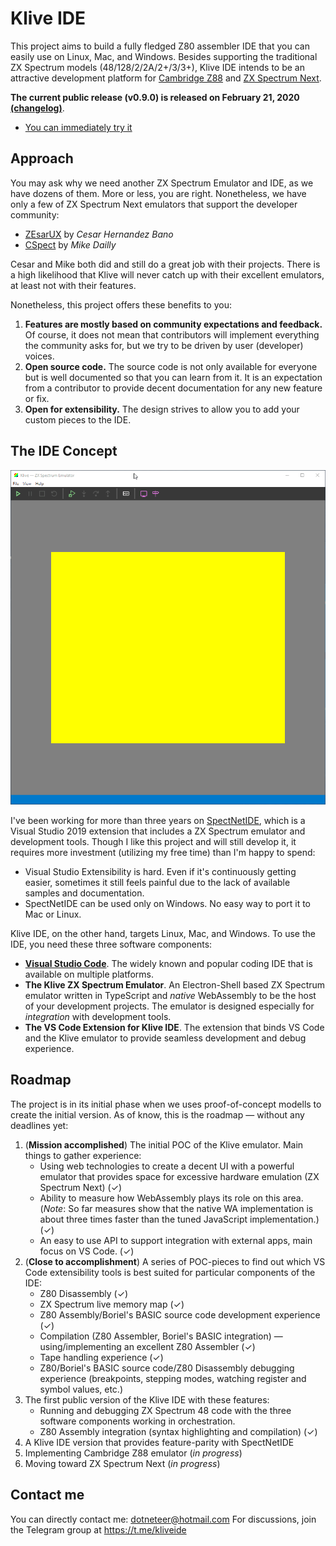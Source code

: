 # Klive IDE

This project aims to build a fully fledged Z80 assembler IDE that you can easily use on Linux, Mac, and Windows. Besides supporting the traditional ZX Spectrum models (48/128/2/2A/2+/3/3+),
Klive IDE intends to be an attractive development platform for [Cambridge Z88](https://en.wikipedia.org/wiki/Cambridge_Z88) and [ZX Spectrum Next](https://www.specnext.com/).

**The current public release (v0.9.0) is released on February 21, 2020 [(changelog)](https://github.com/Dotneteer/kliveide/releases)**.

- [You can immediately try it](https://dotneteer.github.io/kliveide/getting-started/install-kliveide)

## Approach

You may ask why we need another ZX Spectrum Emulator and IDE, as we have dozens of them. More or less, you are right. Nonetheless, we have only a few of ZX Spectrum Next emulators that support the developer community:

- [ZEsarUX](https://github.com/chernandezba/zesarux) by _Cesar Hernandez Bano_
- [CSpect](http://www.cspect.org/) by _Mike Dailly_

Cesar and Mike both did and still do a great job with their projects. There is a high likelihood that Klive will never catch up with their excellent emulators, at least not with their features.

 Nonetheless, this project offers these benefits to you:
1. **Features are mostly based on community expectations and feedback.** Of course, it does not mean that contributors will implement everything the community asks for, but we try to be driven by user (developer) voices.
2. **Open source code.** The source code is not only available for everyone but is well documented so that you can learn from it. It is an expectation from a contributor to provide decent documentation for any new feature or fix.
3. **Open for extensibility.** The design strives to allow you to add your custom pieces to the IDE.

## The IDE Concept

![Klive intro](./intro/klive-intro.gif)

I've been working for more than three years on [SpectNetIDE](https://github.com/Dotneteer/spectnetide), which is a Visual Studio 2019 extension that includes a ZX Spectrum emulator and development tools. Though I like this project and will still develop it, it requires more investment (utilizing my free time) than I'm happy to spend:
- Visual Studio Extensibility is hard. Even if it's continuously getting easier, sometimes it still feels painful due to the lack of available samples and documentation.
- SpectNetIDE can be used only on Windows. No easy way to port it to Mac or Linux.

Klive IDE, on the other hand, targets Linux, Mac, and Windows. To use the IDE, you need these three software components:
- [**Visual Studio Code**](https://code.visualstudio.com/). The widely known and popular coding IDE that is available on multiple platforms.
- **The Klive ZX Spectrum Emulator**. An Electron-Shell based ZX Spectrum emulator written in TypeScript and _native_ WebAssembly to be the host of your development projects. The emulator is designed especially for _integration_ with development tools.
- **The VS Code Extension for Klive IDE**. The extension that binds VS Code and the Klive emulator to provide seamless development and debug experience.

## Roadmap

The project is in its initial phase when we uses proof-of-concept modells to create the initial version. As of know, this is the roadmap &mdash; without any deadlines yet:

1. (**Mission accomplished**) The initial POC of the Klive emulator. Main things to gather experience:
    - Using web technologies to create a decent UI with a powerful emulator that provides space for excessive hardware emulation (ZX Spectrum Next) (&check;)
    - Ability to measure how WebAssembly plays its role on this area. (_Note_: So far measures show that the native WA implementation is about three times faster than the tuned JavaScript implementation.) (&check;)
    - An easy to use API to support integration with external apps, main focus on VS Code. (&check;)
2. (**Close to accomplishment**) A series of POC-pieces to find out which VS Code extensibility tools is best suited for particular components of the IDE:
    - Z80 Disassembly (&check;)
    - ZX Spectrum live memory map (&check;)
    - Z80 Assembly/Boriel's BASIC source code development experience (&check;)
    - Compilation (Z80 Assembler, Boriel's BASIC integration) &mdash; using/implementing an excellent Z80 Assembler (&check;)
    - Tape handling experience (&check;)
    - Z80/Boriel's BASIC source code/Z80 Disassembly debugging experience (breakpoints, stepping modes, watching register and symbol values, etc.)
3. The first public version of the Klive IDE with these features:
    - Running and debugging ZX Spectrum 48 code with the three software components working in orchestration.
    - Z80 Assembly integration (syntax highlighting and compilation) (&check;)
4. A Klive IDE version that provides feature-parity with SpectNetIDE
5. Implementing Cambridge Z88 emulator (_in progress_)
6. Moving toward ZX Spectrum Next (_in progress_)

## Contact me

You can directly contact me: dotneteer@hotmail.com
For discussions, join the Telegram group at https://t.me/kliveide


